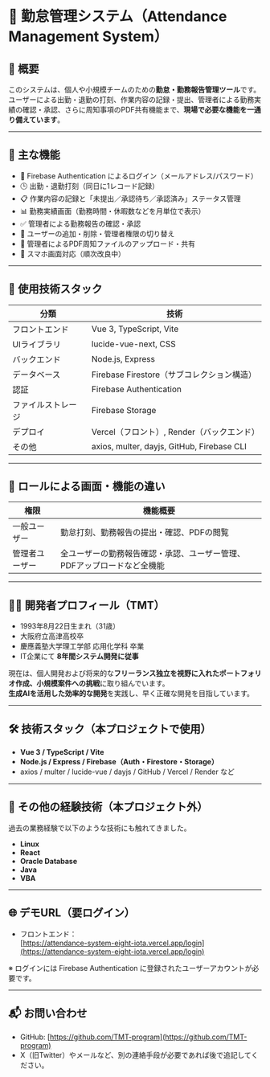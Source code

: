 # 📅 勤怠管理システム（Attendance Management System）

## 📝 概要

このシステムは、個人や小規模チームのための**勤怠・勤務報告管理ツール**です。  
ユーザーによる出勤・退勤の打刻、作業内容の記録・提出、管理者による勤務実績の確認・承認、さらに周知事項のPDF共有機能まで、**現場で必要な機能を一通り備えています**。

---

## 🚀 主な機能

- 🔐 Firebase Authentication によるログイン（メールアドレス/パスワード）
- 🕒 出勤・退勤打刻（同日に1レコード記録）
- 📋 作業内容の記録と「未提出／承認待ち／承認済み」ステータス管理
- 📊 勤務実績画面（勤務時間・休暇数などを月単位で表示）
- ✅ 管理者による勤務報告の確認・承認
- 👥 ユーザーの追加・削除・管理者権限の切り替え
- 📄 管理者によるPDF周知ファイルのアップロード・共有
- 📱 スマホ画面対応（順次改良中）

---

## 🔧 使用技術スタック

| 分類 | 技術 |
|------|------|
| フロントエンド | Vue 3, TypeScript, Vite |
| UIライブラリ | lucide-vue-next, CSS |
| バックエンド | Node.js, Express |
| データベース | Firebase Firestore（サブコレクション構造） |
| 認証 | Firebase Authentication |
| ファイルストレージ | Firebase Storage |
| デプロイ | Vercel（フロント）, Render（バックエンド） |
| その他 | axios, multer, dayjs, GitHub, Firebase CLI |

---

## 📌 ロールによる画面・機能の違い

| 権限 | 機能概要 |
|------|----------|
| 一般ユーザー | 勤怠打刻、勤務報告の提出・確認、PDFの閲覧 |
| 管理者ユーザー | 全ユーザーの勤務報告確認・承認、ユーザー管理、PDFアップロードなど全機能 |

---

## 🧑‍💻 開発者プロフィール（TMT）

- 1993年8月22日生まれ（31歳）
- 大阪府立高津高校卒
- 慶應義塾大学理工学部 応用化学科 卒業
- IT企業にて **8年間システム開発に従事**

現在は、個人開発および将来的な**フリーランス独立を視野に入れたポートフォリオ作成、小規模案件への挑戦**に取り組んでいます。  
**生成AIを活用した効率的な開発**を実践し、早く正確な開発を目指しています。

---

## 🛠 技術スタック（本プロジェクトで使用）

- **Vue 3 / TypeScript / Vite**
- **Node.js / Express / Firebase（Auth・Firestore・Storage）**
- axios / multer / lucide-vue / dayjs / GitHub / Vercel / Render など

---

## 🧳 その他の経験技術（本プロジェクト外）

過去の業務経験で以下のような技術にも触れてきました。

- **Linux**
- **React**
- **Oracle Database**
- **Java**
- **VBA**

---

## 🌐 デモURL（要ログイン）

- フロントエンド：  
  [https://attendance-system-eight-iota.vercel.app/login](https://attendance-system-eight-iota.vercel.app/login)

※ ログインには Firebase Authentication に登録されたユーザーアカウントが必要です。

---

## 📬 お問い合わせ

- GitHub: [https://github.com/TMT-program](https://github.com/TMT-program)  
- X（旧Twitter）やメールなど、別の連絡手段が必要であれば後で追記してください。

